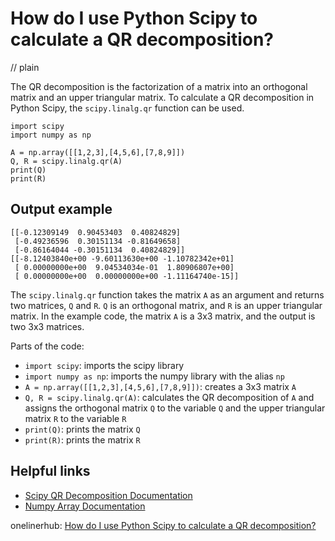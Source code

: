 # How do I use Python Scipy to calculate a QR decomposition?
// plain

The QR decomposition is the factorization of a matrix into an orthogonal matrix and an upper triangular matrix. To calculate a QR decomposition in Python Scipy, the `scipy.linalg.qr` function can be used.

```
import scipy
import numpy as np

A = np.array([[1,2,3],[4,5,6],[7,8,9]])
Q, R = scipy.linalg.qr(A)
print(Q)
print(R)
```

## Output example

```
[[-0.12309149  0.90453403  0.40824829]
 [-0.49236596  0.30151134 -0.81649658]
 [-0.86164044 -0.30151134  0.40824829]]
[[-8.12403840e+00 -9.60113630e+00 -1.10782342e+01]
 [ 0.00000000e+00  9.04534034e-01  1.80906807e+00]
 [ 0.00000000e+00  0.00000000e+00 -1.11164740e-15]]
```

The `scipy.linalg.qr` function takes the matrix `A` as an argument and returns two matrices, `Q` and `R`. `Q` is an orthogonal matrix, and `R` is an upper triangular matrix. In the example code, the matrix `A` is a 3x3 matrix, and the output is two 3x3 matrices.

Parts of the code:
- `import scipy`: imports the scipy library
- `import numpy as np`: imports the numpy library with the alias `np`
- `A = np.array([[1,2,3],[4,5,6],[7,8,9]])`: creates a 3x3 matrix `A`
- `Q, R = scipy.linalg.qr(A)`: calculates the QR decomposition of `A` and assigns the orthogonal matrix `Q` to the variable `Q` and the upper triangular matrix `R` to the variable `R`
- `print(Q)`: prints the matrix `Q`
- `print(R)`: prints the matrix `R`

## Helpful links
- [Scipy QR Decomposition Documentation](https://docs.scipy.org/doc/scipy/reference/generated/scipy.linalg.qr.html)
- [Numpy Array Documentation](https://docs.scipy.org/doc/numpy/reference/generated/numpy.array.html)

onelinerhub: [How do I use Python Scipy to calculate a QR decomposition?](https://onelinerhub.com/python-scipy/how-do-i-use-python-scipy-to-calculate-a-qr-decomposition)